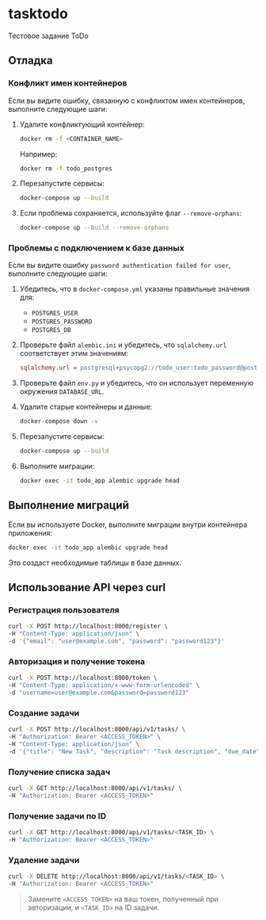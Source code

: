 # tasktodo
Тестовое задание ToDo

## Отладка

### Конфликт имен контейнеров

Если вы видите ошибку, связанную с конфликтом имен контейнеров, выполните следующие шаги:

1. Удалите конфликтующий контейнер:
   ```bash
   docker rm -f <CONTAINER_NAME>
   ```
   Например:
   ```bash
   docker rm -f todo_postgres
   ```

2. Перезапустите сервисы:
   ```bash
   docker-compose up --build
   ```

3. Если проблема сохраняется, используйте флаг `--remove-orphans`:
   ```bash
   docker-compose up --build --remove-orphans
   ```

### Проблемы с подключением к базе данных

Если вы видите ошибку `password authentication failed for user`, выполните следующие шаги:

1. Убедитесь, что в `docker-compose.yml` указаны правильные значения для:
   - `POSTGRES_USER`
   - `POSTGRES_PASSWORD`
   - `POSTGRES_DB`

2. Проверьте файл `alembic.ini` и убедитесь, что `sqlalchemy.url` соответствует этим значениям:
   ```ini
   sqlalchemy.url = postgresql+psycopg2://todo_user:todo_password@postgres:5432/todo_db
   ```

3. Проверьте файл `env.py` и убедитесь, что он использует переменную окружения `DATABASE_URL`.

4. Удалите старые контейнеры и данные:
   ```bash
   docker-compose down -v
   ```

5. Перезапустите сервисы:
   ```bash
   docker-compose up --build
   ```

6. Выполните миграции:
   ```bash
   docker exec -it todo_app alembic upgrade head
   ```

## Выполнение миграций

Если вы используете Docker, выполните миграции внутри контейнера приложения:

```bash
docker exec -it todo_app alembic upgrade head
```

Это создаст необходимые таблицы в базе данных.

## Использование API через curl

### Регистрация пользователя
```bash
curl -X POST http://localhost:8000/register \
-H "Content-Type: application/json" \
-d '{"email": "user@example.com", "password": "password123"}'
```

### Авторизация и получение токена
```bash
curl -X POST http://localhost:8000/token \
-H "Content-Type: application/x-www-form-urlencoded" \
-d "username=user@example.com&password=password123"
```

### Создание задачи
```bash
curl -X POST http://localhost:8000/api/v1/tasks/ \
-H "Authorization: Bearer <ACCESS_TOKEN>" \
-H "Content-Type: application/json" \
-d '{"title": "New Task", "description": "Task description", "due_date": "2023-12-31T23:59:59"}'
```

### Получение списка задач
```bash
curl -X GET http://localhost:8000/api/v1/tasks/ \
-H "Authorization: Bearer <ACCESS_TOKEN>"
```

### Получение задачи по ID
```bash
curl -X GET http://localhost:8000/api/v1/tasks/<TASK_ID> \
-H "Authorization: Bearer <ACCESS_TOKEN>"
```

### Удаление задачи
```bash
curl -X DELETE http://localhost:8000/api/v1/tasks/<TASK_ID> \
-H "Authorization: Bearer <ACCESS_TOKEN>"
```

> Замените `<ACCESS_TOKEN>` на ваш токен, полученный при авторизации, и `<TASK_ID>` на ID задачи.
